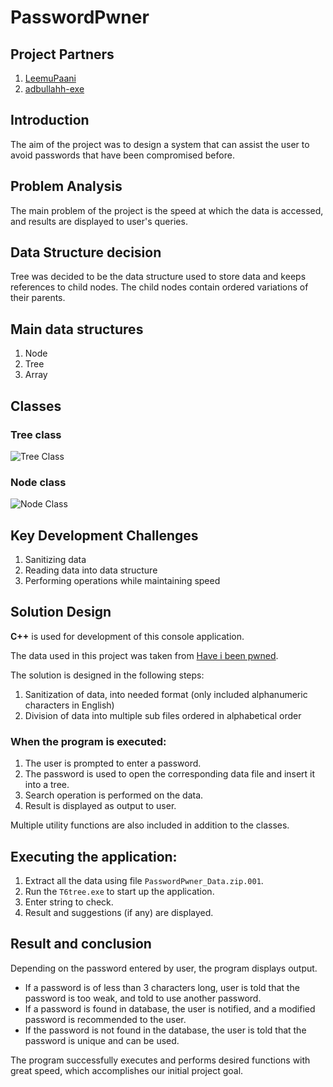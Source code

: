 # PasswordPwner

## Project Partners
1. [LeemuPaani](https://github.com/LeemuPaani/)
2. [adbullahh-exe](https://github.com/abdullahh-exe/)

## Introduction
The aim of the project was to design a system that can assist the user to avoid passwords that have been compromised before.

## Problem Analysis
The main problem of the project is the speed at which the data is accessed, and results are displayed to user's queries.

## Data Structure decision
Tree was decided to be the data structure used to store data and keeps references to child nodes. The child nodes contain ordered variations of their parents.

## Main data structures
1. Node
2. Tree
3. Array

## Classes
### Tree class
![Tree Class](https://user-images.githubusercontent.com/101589782/169654196-193fde2a-af2a-49d0-b979-2cccac1a0f86.png)

### Node class
![Node Class](https://user-images.githubusercontent.com/101589782/169654270-2100df53-f60f-45fb-ac59-c500b1201958.png)

## Key Development Challenges
1. Sanitizing data
2. Reading data into data structure
3. Performing operations while maintaining speed

## Solution Design
**C++** is used for development of this console application.

The data used in this project was taken from [Have i been pwned](https://haveibeenpwned.com/Passwords).

The solution is designed in the following steps:
1. Sanitization of data, into needed format (only included alphanumeric characters in English)
2. Division of data into multiple sub files ordered in alphabetical order


### When the program is executed:
1. The user is prompted to enter a password.
2. The password is used to open the corresponding data file and insert it into a tree.
3. Search operation is performed on the data.
4. Result is displayed as output to user.

Multiple utility functions are also included in addition to the classes.

## Executing the application:
1. Extract all the data using file `PasswordPwner_Data.zip.001`.
1. Run the `T6tree.exe` to start up the application.
2. Enter string to check.
3. Result and suggestions (if any) are displayed.

## Result and conclusion
Depending on the password entered by user, the program displays output.
* If a password is of less than 3 characters long, user is told that the password is too weak, and told to use another password.
* If a password is found in database, the user is notified, and a modified password is recommended to the user.
* If the password is not found in the database, the user is told that the password is unique and can be used.

The program successfully executes and performs desired functions with great speed, which accomplishes our initial project goal.

